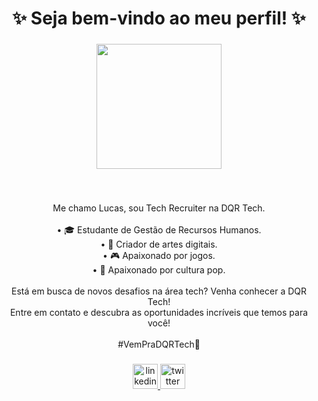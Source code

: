 <h1 align="center">✨ Seja bem-vindo ao meu perfil! ✨</h1>
 
###
 
<div align="center">
<img height="200" src="https://user-images.githubusercontent.com/74038190/225813708-98b745f2-7d22-48cf-9150-083f1b00d6c9.gif"  />
</div>
 
###
 
<br clear="both">
 
<p align="center">Me chamo Lucas, sou Tech Recruiter na DQR Tech.<br><br>• 🎓 Estudante de Gestão de Recursos Humanos.<br>• 🎨 Criador de artes digitais.<br>• 🎮 Apaixonado por jogos.<br>• 🎥 Apaixonado por cultura pop.<br><br>Está em busca de novos desafios na área tech? Venha conhecer a DQR Tech! <br>Entre em contato e descubra as oportunidades incríveis que temos para você!<br><br>#VemPraDQRTech🧡</p>
 
###
 
<div align="center">
<a href="https://www.linkedin.com/in/lucas-gabriels/" target="_blank">
<img src="https://img.shields.io/static/v1?message=LinkedIn&logo=linkedin&label=&color=0077B5&logoColor=white&labelColor=&style=for-the-badge" height="40" alt="linkedin logo"  />
</a>
<a href="https://dqrtech.inhire.app/vagas" target="_blank">
<img src="https://img.shields.io/static/v1?message=Vagas%20%7C%20DQR%20Tech&logo=twitter&label=&color=C0C0C0&logoColor=white&labelColor=&style=for-the-badge" height="40" alt="twitter logo"  />
</a>
</div>
 
###
